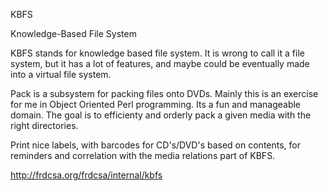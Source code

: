KBFS

Knowledge-Based File System

KBFS stands for knowledge based file system.  It is wrong to call it a
file system, but it has a lot of features, and maybe could be
eventually made into a virtual file system.

Pack is a subsystem for packing files onto DVDs.  Mainly this is an
exercise for me in Object Oriented Perl programming.  Its a fun and
manageable domain.  The goal is to efficienty and orderly pack a given
media with the right directories.

Print nice labels, with barcodes for CD's/DVD's based on contents, for
reminders and correlation with the media relations part of KBFS.

http://frdcsa.org/frdcsa/internal/kbfs

